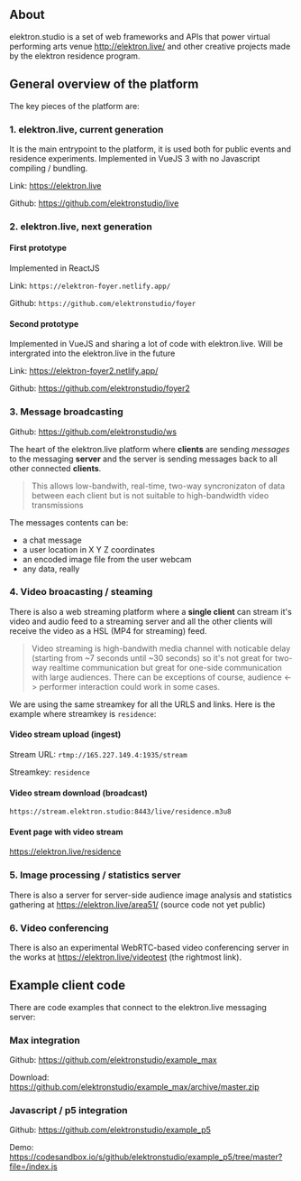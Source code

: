 ## About

elektron.studio is a set of web frameworks and APIs that power virtual performing arts venue http://elektron.live/ and other creative projects made by the elektron residence program.

## General overview of the platform

The key pieces of the platform are:

### 1. elektron.live, current generation

It is the main entrypoint to the platform, it is used both for public events and residence experiments. Implemented in VueJS 3 with no Javascript compiling / bundling.

Link: https://elektron.live

Github: https://github.com/elektronstudio/live

### 2. elektron.live, next generation

#### First prototype

Implemented in ReactJS

Link: `https://elektron-foyer.netlify.app/`

Github: `https://github.com/elektronstudio/foyer`

#### Second prototype

Implemented in VueJS and sharing a lot of code with elektron.live. Will be intergrated into the elektron.live in the future

Link: https://elektron-foyer2.netlify.app/

Github: https://github.com/elektronstudio/foyer2

### 3. Message broadcasting

Github: https://github.com/elektronstudio/ws

The heart of the elektron.live platform where **clients** are sending _messages_ to the messaging **server** and the server is sending messages back to all other connected **clients**.

> This allows low-bandwith, real-time, two-way syncronizaton of data between each client but is not suitable to high-bandwidth video transmissions

The messages contents can be:

- a chat message
- a user location in X Y Z coordinates
- an encoded image file from the user webcam
- any data, really

### 4. Video broacasting / steaming

There is also a web streaming platform where a **single client** can stream it's video and audio feed to a streaming server and all the other clients will receive the video as a HSL (MP4 for streaming) feed.

> Video streaming is high-bandwith media channel with noticable delay (starting from ~7 seconds until ~30 seconds) so it's not great for two-way realtime communication but great for one-side communication with large audiences. There can be exceptions of course, audience <-> performer interaction could work in some cases.

We are using the same streamkey for all the URLS and links. Here is the example where streamkey is `residence`:

#### Video stream upload (ingest)

Stream URL: `rtmp://165.227.149.4:1935/stream`

Streamkey: `residence`

#### Video stream download (broadcast)

`https://stream.elektron.studio:8443/live/residence.m3u8`

#### Event page with video stream

https://elektron.live/residence

### 5. Image processing / statistics server

There is also a server for server-side audience image analysis and statistics gathering at https://elektron.live/area51/ (source code not yet public)

### 6. Video conferencing

There is also an experimental WebRTC-based video conferencing server in the works at https://elektron.live/videotest (the rightmost link).

## Example client code

There are code examples that connect to the elektron.live messaging server:

### Max integration

Github: https://github.com/elektronstudio/example_max

Download: https://github.com/elektronstudio/example_max/archive/master.zip

### Javascript / p5 integration

Github: https://github.com/elektronstudio/example_p5

Demo: https://codesandbox.io/s/github/elektronstudio/example_p5/tree/master?file=/index.js
